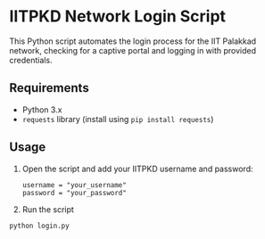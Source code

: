 # IITPKD Network Login Script
This Python script automates the login process for the IIT Palakkad network, checking for a captive portal and logging in with provided credentials.

## Requirements

- Python 3.x
- `requests` library (install using `pip install requests`)

## Usage

1. Open the script and add your IITPKD username and password:

   ```
   username = "your_username"
   password = "your_password"

2. Run the script
  
  ```
  python login.py
